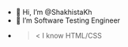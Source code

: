 - 👋 Hi, I’m @ShakhistaKh
- 👀 I’m Software Testing Engineer
- >< I know HTML/CSS


<!---
ShakhistaKh/ShakhistaKh is a ✨ special ✨ repository because its `README.md` (this file) appears on your GitHub profile.
You can click the Preview link to take a look at your changes.
--->
